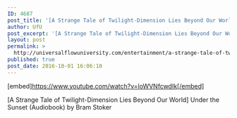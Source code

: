 ```yaml
---
ID: 4687
post_title: '[A Strange Tale of Twilight-Dimension Lies Beyond Our World] &#8220;Under the Sunset&#8221; (Audiobook)'
author: UfU
post_excerpt: '[A Strange Tale of Twilight-Dimension Lies Beyond Our World] Under the Sunset (Audiobook) by Bram Stoker'
layout: post
permalink: >
  http://universalflowuniversity.com/entertainment/a-strange-tale-of-twilight-dimension-lies-beyond-our-world-under-the-sunset-audiobook/
published: true
post_date: 2016-10-01 16:06:10
---
```

[embed]https://www.youtube.com/watch?v=loWVNfcwdIk[/embed]<br>
<p>[A Strange Tale of Twilight-Dimension Lies Beyond Our World] Under the Sunset (Audiobook) by Bram Stoker</p>